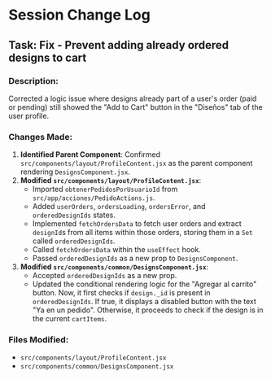 # Session Change Log

## Task: Fix - Prevent adding already ordered designs to cart

### Description:
Corrected a logic issue where designs already part of a user's order (paid or pending) still showed the "Add to Cart" button in the "Diseños" tab of the user profile.

### Changes Made:
1.  **Identified Parent Component**: Confirmed `src/components/layout/ProfileContent.jsx` as the parent component rendering `DesignsComponent.jsx`.
2.  **Modified `src/components/layout/ProfileContent.jsx`**:
    *   Imported `obtenerPedidosPorUsuarioId` from `src/app/acciones/PedidoActions.js`.
    *   Added `userOrders`, `ordersLoading`, `ordersError`, and `orderedDesignIds` states.
    *   Implemented `fetchOrdersData` to fetch user orders and extract `designId`s from all items within those orders, storing them in a `Set` called `orderedDesignIds`.
    *   Called `fetchOrdersData` within the `useEffect` hook.
    *   Passed `orderedDesignIds` as a new prop to `DesignsComponent`.
3.  **Modified `src/components/common/DesignsComponent.jsx`**:
    *   Accepted `orderedDesignIds` as a new prop.
    *   Updated the conditional rendering logic for the "Agregar al carrito" button. Now, it first checks if `design._id` is present in `orderedDesignIds`. If true, it displays a disabled button with the text "Ya en un pedido". Otherwise, it proceeds to check if the design is in the current `cartItems`.

### Files Modified:
- `src/components/layout/ProfileContent.jsx`
- `src/components/common/DesignsComponent.jsx`
